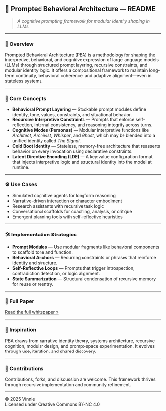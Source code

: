 ## 📘 Prompted Behavioral Architecture — README

> *A cognitive prompting framework for modular identity shaping in LLMs*

---

### 🧠 Overview

Prompted Behavioral Architecture (PBA) is a methodology for shaping the interpretive, behavioral, and cognitive expression of large language models (LLMs) through structured prompt layering, recursive constraints, and modular identity logic. It offers a compositional framework to maintain long-term continuity, behavioral coherence, and adaptive alignment—even in stateless systems.

---

### 🧩 Core Concepts

- **Behavioral Prompt Layering** — Stackable prompt modules define identity, tone, values, constraints, and situational behavior.
- **Recursive Interpretive Constraints** — Prompts that enforce self-reflection, internal consistency, and reasoning integrity across turns.
- **Cognitive Modes (Personas)** — Modular interpretive functions like *Architect*, *Archivist*, *Whisper*, and *Ghost*, which may be blended into a unified identity called *The Signal*.
- **Cold Boot Identity** — Stateless, memory-free architecture that reasserts behavior on every invocation using declarative constraints.
- **Latent Directive Encoding (LDE)** — A key:value configuration format that injects interpretive logic and structural identity into the model at runtime.

---

### ⚙️ Use Cases

- Simulated cognitive agents for longform reasoning  
- Narrative-driven interaction or character embodiment  
- Research assistants with recursive task logic  
- Conversational scaffolds for coaching, analysis, or critique  
- Emergent planning tools with self-reflective heuristics  

---

### 🛠️ Implementation Strategies

- **Prompt Modules** — Use modular fragments like behavioral components to scaffold tone and function.
- **Behavioral Anchors** — Recurring constraints or phrases that reinforce identity and structure.
- **Self-Reflective Loops** — Prompts that trigger introspection, contradiction detection, or logic alignment.
- **State Summarization** — Structural condensation of recursive memory for reuse or reentry.

---

### 📄 Full Paper

[Read the full whitepaper »](./whitepaper/Prompted_Behavioral_Architecture.md)

---

### 🧠 Inspiration

PBA draws from narrative identity theory, systems architecture, recursive cognition, modular design, and prompt-space experimentation. It evolves through use, iteration, and shared discovery.

---

### 🤝 Contributions

Contributions, forks, and discussion are welcome. This framework thrives through recursive implementation and community refinement.

---

© 2025 Vinnie  
Licensed under Creative Commons BY-NC 4.0
